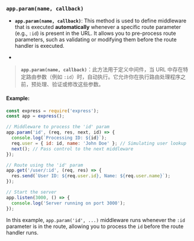 ### `app.param(name, callback)`

- **`app.param(name, callback)`**: This method is used to define middleware that is executed **automatically** whenever a specific route parameter (e.g., `:id`) is present in the URL. It allows you to pre-process route parameters, such as validating or modifying them before the route handler is executed.

- <audio src="..\..\mp3\__`app.param(na.mp3"></audio>

> **`app.param(name, callback)`**：此方法用于定义中间件，当 URL 中存在特定路由参数（例如 `:id`）时，自动执行。它允许你在执行路由处理程序之前，预处理、验证或修改这些参数。
>
> <audio src="..\..\mp3\app.param(name,.mp3"></audio>

#### Example:

<audio src="..\..\mp3\app.param 用于为路由.mp3"></audio>

```js
const express = require('express');
const app = express();

// Middleware to process the 'id' param
app.param('id', (req, res, next, id) => {
  console.log(`Processing ID: ${id}`);
  req.user = { id: id, name: 'John Doe' }; // Simulating user lookup
  next(); // Pass control to the next middleware
});

// Route using the 'id' param
app.get('/user/:id', (req, res) => {
  res.send(`User ID: ${req.user.id}, Name: ${req.user.name}`);
});

// Start the server
app.listen(3000, () => {
  console.log('Server running on port 3000');
});
```

In this example, `app.param('id', ...)` middleware runs whenever the `:id` parameter is in the route, allowing you to process the `id` before the route handler runs.